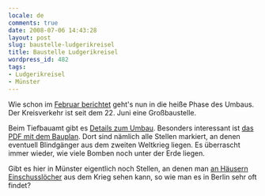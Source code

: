 ```yaml
---
locale: de
comments: true
date: 2008-07-06 14:43:28
layout: post
slug: baustelle-ludgerikreisel
title: Baustelle Ludgerikreisel
wordpress_id: 482
tags:
- Ludgerikreisel
- Münster
---
```


Wie schon im [Februar berichtet](http://blog.wannawork.de/index.php/2008/02/29/grossbaustelle-ludgerikreisel)
geht's nun in die heiße Phase des Umbaus. Der Kreisverkehr ist seit dem 22.
Juni eine Großbaustelle.

Beim Tiefbauamt gibt es [Details zum Umbau](http://www.muenster.de/stadt/tiefbauamt/index_ludgeriplatz-2008.html).
Besonders interessant ist [das PDF mit dem Bauplan](http://www.muenster.de/stadt/tiefbauamt/pdf/kreisel_bauarbeiten.pdf).
Dort sind nämlich alle Stellen markiert, an denen eventuell Blindgänger aus dem
zweiten Weltkrieg liegen. Es überrascht immer wieder, wie viele Bomben noch
unter der Erde liegen. 

Gibt es hier in Münster eigentlich noch Stellen, an denen man 
[an Häusern Einschusslöcher](http://einestages.spiegel.de/external/ShowDocument/Sl_onHideNotices/S6591.html?d=IMAGE%2CSPON_VIDEO%2CPDF&o=original_publicationdate-DESCENDING&s=5780&r=1&z=24&cp=240&c=1)
aus dem Krieg sehen kann, so wie man es in Berlin sehr oft findet?

